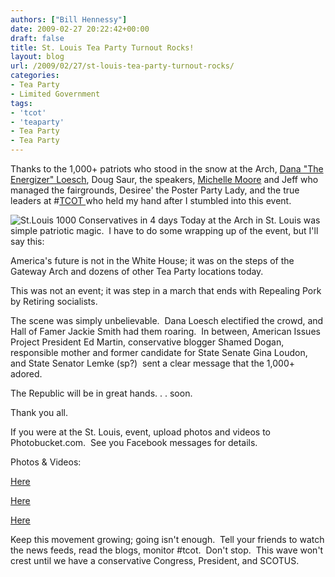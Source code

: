 ```yaml
---
authors: ["Bill Hennessy"]
date: 2009-02-27 20:22:42+00:00
draft: false
title: St. Louis Tea Party Turnout Rocks!
layout: blog
url: /2009/02/27/st-louis-tea-party-turnout-rocks/
categories:
- Tea Party
- Limited Government
tags:
- 'tcot'
- 'teaparty'
- Tea Party
- Tea Party
---
```


Thanks to the 1,000+ patriots who stood in the snow at the Arch, [Dana "The Energizer" Loesch](https://thedanashow.wordpress.com/), Doug Saur, the speakers, [Michelle Moore](https://because-ihaveto.blogspot.com/) and Jeff who managed the fairgrounds, Desiree' the Poster Party Lady, and the true leaders at #[TCOT ](https://tcotreport.com/)who held my hand after I stumbled into this event.  

![St.Louis 1000 Conservatives in 4 days](https://hennessysview.com/wp-content/uploads/2009/02/n1517255758_30223702_1100492-2-300x199.jpg)
Today at the Arch in St. Louis was simple patriotic magic.  I have to do some wrapping up of the event, but I'll say this:

America's future is not in the White House; it was on the steps of the Gateway Arch and dozens of other Tea Party locations today.

This was not an event; it was step in a march that ends with Repealing Pork by Retiring socialists.

The scene was simply unbelievable.  Dana Loesch electified the crowd, and Hall of Famer Jackie Smith had them roaring.  In between, American Issues Project President Ed Martin, conservative blogger Shamed Dogan, responsible mother and former candidate for State Senate Gina Loudon, and State Senator Lemke (sp?)  sent a clear message that the 1,000+ adored. 

The Republic will be in great hands. . . soon.  

Thank you all.

If you were at the St. Louis, event, upload photos and videos to Photobucket.com.  See you Facebook messages for details.

Photos & Videos:

[Here](https://doctorbulldog.wordpress.com/2009/02/27/st-louis-tea-party-by-the-arch/)

[Here](https://www.facebook.com/photo_search.php?oid=67775481561&view=all)

[Here](https://www.flickr.com/groups/1004317@N24/pool/)

Keep this movement growing; going isn't enough.  Tell your friends to watch the news feeds, read the blogs, monitor #tcot.  Don't stop.  This wave won't crest until we have a conservative Congress, President, and SCOTUS.
